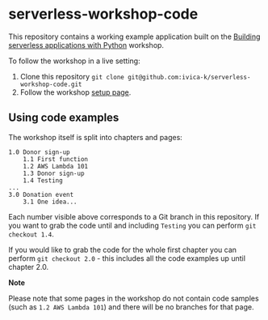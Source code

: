 # serverless-workshop-code

This repository contains a working example application built on the 
[Building serverless applications with Python](https://ivica-k.github.io/serverless_python_workshop/) workshop.

To follow the workshop in a live setting:

1. Clone this repository `git clone git@github.com:ivica-k/serverless-workshop-code.git`
2. Follow the workshop [setup page](https://ivica-k.github.io/serverless_python_workshop/20-prerequisites/100-setup.html).

## Using code examples

The workshop itself is split into chapters and pages:

```
1.0 Donor sign-up
    1.1 First function
    1.2 AWS Lambda 101
    1.3 Donor sign-up
    1.4 Testing
...
3.0 Donation event
    3.1 One idea...
```

Each number visible above corresponds to a Git branch in this repository. If you want to grab the code until and including
`Testing` you can perform `git checkout 1.4`.

If you would like to grab the code for the whole first chapter you can perform `git checkout 2.0` - this includes all
the code examples up until chapter 2.0.

**Note**

Please note that some pages in the workshop do not contain code samples (such as `1.2 AWS Lambda 101`) and there will
be no branches for that page.
